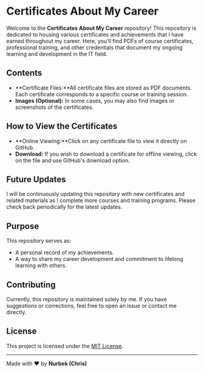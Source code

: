 # Certificates About My Career

Welcome to the **Certificates About My Career** repository!
This repository is dedicated to housing various certificates and achievements that I have earned throughout my career. Here, you'll find PDFs of course certificates, professional training, and other credentials that document my ongoing learning and development in the IT field.

## Contents

- **Certificate Files:**All certificate files are stored as PDF documents. Each certificate corresponds to a specific course or training session.
- **Images (Optional):**
  In some cases, you may also find images or screenshots of the certificates.

## How to View the Certificates

- **Online Viewing:**Click on any certificate file to view it directly on GitHub.
- **Download:**
  If you wish to download a certificate for offline viewing, click on the file and use GitHub's download option.

## Future Updates

I will be continuously updating this repository with new certificates and related materials as I complete more courses and training programs. Please check back periodically for the latest updates.

## Purpose

This repository serves as:

- A personal record of my achievements.
- A way to share my career development and commitment to lifelong learning with others.

## Contributing

Currently, this repository is maintained solely by me.
If you have suggestions or corrections, feel free to open an issue or contact me directly.

## License

This project is licensed under the [MIT License](LICENSE).

---

Made with ❤️ by **Nurbek (Chris)**
